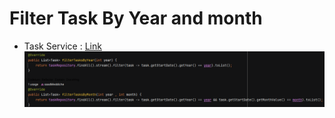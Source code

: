 # Filter Task By Year and month
- Task Service : [Link](src/main/java/com/taskflow/taskmanagement/services/implementations/TaskServiceImpl.java)
![](reademeimages/filtrage.PNG)